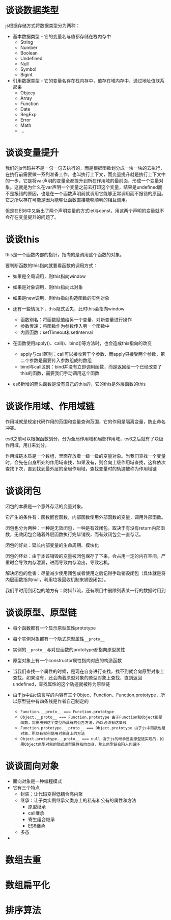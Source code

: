 # 谈谈数据类型

js根据存储方式将数据类型分为两种：

- 基本数据类型 - 它的变量名与值都存储在栈内存中
  - String
  - Number
  - Boolean
  - Undefined
  - Null
  - Symbol
  - Bigint
- 引用数据类型 - 它的变量名存在栈内存中，值存在堆内存中，通过地址值联系起来
  - Objecy
  - Array
  - Function
  - Date
  - RegExp
  - Error
  - Math
  - ...

# 谈谈变量提升

​		我们的js代码并不是一句一句去执行的，而是根据函数划分成一块一块的去执行，在执行前需要做一系列准备工作，也叫执行上下文，而变量提升就是执行上下文中的一步，它是将var声明的变量全都提升到所在作用域的最前面，形成一个变量对象。这就是为什么在var声明一个变量之前去打印这个变量，结果是undefined而不是报错的原因，也是在一个函数声明前就调用它能够正常调用而不报错的原因。它之所以存在可能是因为能够让函数直接能够顺利的相互调用。

​		但是在ES6中又新出了两个声明变量的方式let与const，用这两个声明的变量就不会存在变量提升的问题了。

# 谈谈this

this是一个函数内部的指针，指向的是调用这个函数的对象。

要判断函数的this指向就要看函数的调用方式：

- 如果是全局调用，则this指向window
- 如果是对象调用，则this指向此对象
- 如果是new调用，则this指向构造函数的实例对象
- 还有一些情况下，this隐式丢失，此时this会指向window 
  - 函数别名：将函数赋值给另一个变量，对新变量进行操作
  - 参数传递：将函数作为参数传入另一个函数中
  - 内置函数：setTimeout和setInterval

- 在函数使用apply()、call()、bind()等方法时，也会造成this指向的改变
  - apply与call区别：call可以接收若干个参数，而apply只接受两个参数，第二个参数是需要传入参数组成的数组
  - bind与call区别：bind并没有立即调用函数，而是返回给一个已经改变了this的函数，需要我们手动调用这个函数

- es6新增的箭头函数是没有自己的this的，它的this是外层函数的this

# 谈谈作用域、作用域链

  作用域就是规定代码作用的范围和变量查询范围，它的作用是隔离变量，防止命名冲突。

  es6之前可以根据函数划分，分为全局作用域和局部作用域，es6之后就有了块级作用域，用{}来划分。

 作用域链本质是一个数组，里面存放着一级一级的变量对象。当我们查找一个变量时，会先在自身所处的作用域查找，如果没有，则会向上级作用域查找，这样依次查找下次，直到找到最外层的全局作用域，查找变量时的轨迹被称为作用域链

# 谈谈闭包

闭包的本质是一个意外存活的变量对象。

它产生的条件有：函数嵌套函数，内部函数使用外部函数的变量，调用外部函数。

闭包也分为两种：一种是无效闭包，一种是有效闭包。取决于有没有return内部函数，无效闭包会随着外层函数执行完毕销毁，而有效闭包会一直存活。

闭包的好处：延长内部变量的生命周期、模块化

闭包的坏处：由于本该销毁的变量被闭包保存了下来，会占用一定的内存空间，严重时会导致内存泄漏，进而导致内存溢出，导致宕机。

解决闭包的危害：尽量减少使用闭包或者使用之后记得手动销毁闭包（具体就是将内层函数指向null，利用垃圾回收机制来销毁闭包）。

我们平时用到闭包的地方有：防抖节流，还有项目中删除列表某一行的数据时用到

# 谈谈原型、原型链

- 每个函数都有一个显示原型属性prototype

- 每个实例对象都有一个隐式原型属性`__proto__`

- 实例的`__proto__`与对应函数的prototype都指向原型属性

- 原型对象上有一个constructor属性指向对应的构造函数

- 当我们查找一个属性的时候，是现在自身进行查找，找不到就会向原型对象上查找，如果没有，还会向着原型对象的原型对象上查找，直到返回undefined，查找属性的这个轨迹就被称为原型链
- 由于js中由c语言写的内容有三个Objec、Function、Function.prototype，所以原型链中有四条线是作者自己制定的
  - `Function.__proto__ === Function.prototype`
  - `Object.__proto__ === Function.prototype 由于Function和Object都是函数，需要用到这个类型所具有的公告方法，所以必须有这条线`
  - `Function.prototype.__proto__ === Object.prototype 由于js中函数也是对象，所以有权利使用对象身上的方法`
  - `Object.prototype.__proto__ === null 由于js的继承是由原型链实现的，如果Object原型对象的隐式原型属性指向自身，那么原型链会陷入死循环 `

# 谈谈面向对象

- 面向对象是一种编程模式
- 它有三个特点
  - 封装：让代码变得低耦合高内聚
  - 继承：让子类实例继承父类身上的私有和公有的属性和方法
    - 原型继承
    - call继承
    - 寄生组合继承
    - ES6继承
  - 多态
- 

# 数组去重

# 数组扁平化

# 排序算法

